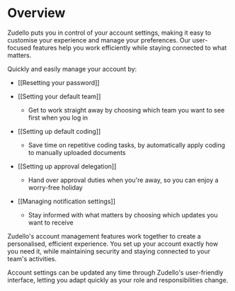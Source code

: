# Overview

Zudello puts you in control of your account settings, making it easy to customise your experience and manage your preferences. Our user-focused features help you work efficiently while staying connected to what matters.

Quickly and easily manage your account by:

- [[Resetting your password]]

- [[Setting your default team]]
    - Get to work straight away by choosing which team you want to see first when you log in

- [[Setting up default coding]]
    - Save time on repetitive coding tasks, by automatically apply coding to manually uploaded documents

- [[Setting up approval delegation]]
    - Hand over approval duties when you're away, so you can enjoy a worry-free holiday

- [[Managing notification settings]]
    - Stay informed with what matters by choosing which updates you want to receive

Zudello's account management features work together to create a personalised, efficient experience. You set up your account exactly how you need it, while maintaining security and staying connected to your team's activities.

Account settings can be updated any time through Zudello's user-friendly interface, letting you adapt quickly as your role and responsibilities change.